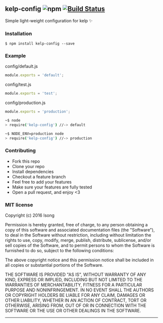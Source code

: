 ## kelp-config ![npm](https://badge.fury.io/js/kelp-config.png) [![Build Status](https://travis-ci.org/song940/kelp-config.svg?branch=master)](https://travis-ci.org/song940/kelp-config)

Simple light-weight configuration for kelp :sparkles:

### Installation
````
$ npm install kelp-config --save
````

### Example

config/default.js

```js
module.exports = 'default';
```

config/test.js

```js
module.exports = 'test';
```

config/production.js

```js
module.exports = 'production';
```


````bash
~$ node
> require('kelp-config') //-> default
````

````bash
~$ NODE_ENV=production node
> require('kelp-config') //-> production
````

### Contributing
- Fork this repo
- Clone your repo
- Install dependencies
- Checkout a feature branch
- Feel free to add your features
- Make sure your features are fully tested
- Open a pull request, and enjoy <3

### MIT license
Copyright (c) 2016 lsong

Permission is hereby granted, free of charge, to any person obtaining a copy
of this software and associated documentation files (the &quot;Software&quot;), to deal
in the Software without restriction, including without limitation the rights
to use, copy, modify, merge, publish, distribute, sublicense, and/or sell
copies of the Software, and to permit persons to whom the Software is
furnished to do so, subject to the following conditions:

The above copyright notice and this permission notice shall be included in
all copies or substantial portions of the Software.

THE SOFTWARE IS PROVIDED &quot;AS IS&quot;, WITHOUT WARRANTY OF ANY KIND, EXPRESS OR
IMPLIED, INCLUDING BUT NOT LIMITED TO THE WARRANTIES OF MERCHANTABILITY,
FITNESS FOR A PARTICULAR PURPOSE AND NONINFRINGEMENT. IN NO EVENT SHALL THE
AUTHORS OR COPYRIGHT HOLDERS BE LIABLE FOR ANY CLAIM, DAMAGES OR OTHER
LIABILITY, WHETHER IN AN ACTION OF CONTRACT, TORT OR OTHERWISE, ARISING FROM,
OUT OF OR IN CONNECTION WITH THE SOFTWARE OR THE USE OR OTHER DEALINGS IN
THE SOFTWARE.

---
